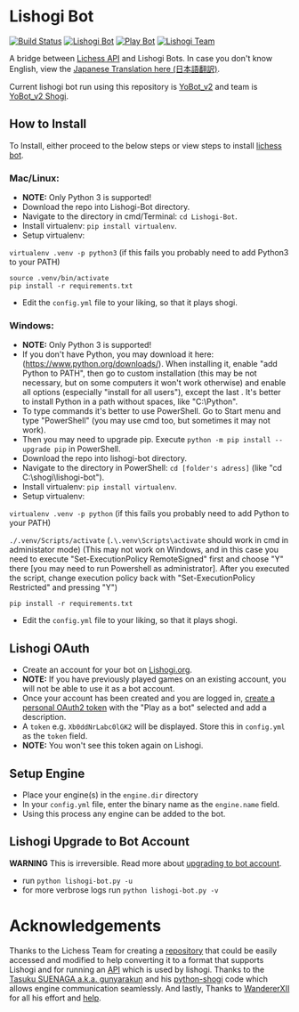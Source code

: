 # Lishogi Bot

[![Build Status](https://github.com/TheYoBots/Lishogi-Bot/workflows/Python%20application/badge.svg)](https://github.com/TheYoBots/Lishogi-Bot/actions)
[![Lishogi Bot](https://img.shields.io/badge/YoBot_v2-%40Lishogi_Bot-blue.svg)](https://lishogi.org/@/YoBot_v2)
[![Play Bot](https://img.shields.io/badge/Play_Bot-%40Lishogi-blue.svg)](https://lishogi.org/?user=YoBot_v2#friend)
[![Lishogi Team](https://img.shields.io/badge/Lishogi_Team-%40Team-blue.svg)](https://lishogi.org/team/yobot_v2-shogi)

A bridge between [Lichess API](https://lichess.org/api#tag/Chess-Bot) and Lishogi Bots. In case you don't know English, view the [Japanese Translation here (日本語翻訳)](https://github.com/TheYoBots/Lishogi-Bot/wiki/Japanese-Translation).

Current lishogi bot run using this repository is [YoBot_v2](https://lishogi.org/@/YoBot_v2) and team is [YoBot_v2 Shogi](https://lishogi.org/team/yobot_v2-shogi).

## How to Install

To Install, either proceed to the below steps or view steps to install [lichess bot](https://github.com/ShailChoksi/lichess-bot).

### Mac/Linux:
- **NOTE:** Only Python 3 is supported!
- Download the repo into Lishogi-Bot directory.
- Navigate to the directory in cmd/Terminal: `cd Lishogi-Bot`.
- Install virtualenv: `pip install virtualenv`.
- Setup virtualenv:

`virtualenv .venv -p python3` (if this fails you probably need to add Python3 to your PATH)
```
source .venv/bin/activate
pip install -r requirements.txt
```
- Edit the `config.yml` file to your liking, so that it plays shogi.

### Windows:
- **NOTE:** Only Python 3 is supported!
- If you don't have Python, you may download it here: (https://www.python.org/downloads/). When installing it, enable "add Python to PATH", then go to custom installation (this may be not necessary, but on some computers it won't work otherwise) and enable all options (especially "install for all users"), except the last . It's better to install Python in a path without spaces, like "C:\Python\".
- To type commands it's better to use PowerShell. Go to Start menu and type "PowerShell" (you may use cmd too, but sometimes it may not work).
- Then you may need to upgrade pip. Execute `python -m pip install --upgrade pip` in PowerShell.
- Download the repo into lishogi-bot directory.
- Navigate to the directory in PowerShell: `cd [folder's adress]` (like "cd C:\shogi\lishogi-bot").
- Install virtualenv: `pip install virtualenv`.
- Setup virtualenv:

`virtualenv .venv -p python` (if this fails you probably need to add Python to your PATH)

`./.venv/Scripts/activate` (`.\.venv\Scripts\activate` should work in cmd in administator mode) (This may not work on Windows, and in this case you need to execute "Set-ExecutionPolicy RemoteSigned" first and choose "Y" there [you may need to run Powershell as administrator]. After you executed the script, change execution policy back with "Set-ExecutionPolicy Restricted" and pressing "Y")

`pip install -r requirements.txt`
- Edit the `config.yml` file to your liking, so that it plays shogi.

## Lishogi OAuth
- Create an account for your bot on [Lishogi.org](https://lishogi.org/signup).
- **NOTE:** If you have previously played games on an existing account, you will not be able to use it as a bot account.
- Once your account has been created and you are logged in, [create a personal OAuth2 token](https://lishogi.org/account/oauth/token/create) with the "Play as a bot" selected and add a description.
- A `token` e.g. `Xb0ddNrLabc0lGK2` will be displayed. Store this in `config.yml` as the `token` field.
- **NOTE:** You won't see this token again on Lishogi.

## Setup Engine
- Place your engine(s) in the `engine.dir` directory
- In your `config.yml` file, enter the binary name as the `engine.name` field.
- Using this process any engine can be added to the bot.


## Lishogi Upgrade to Bot Account
**WARNING** This is irreversible. Read more about [upgrading to bot account](https://lichess.org/api#operation/botAccountUpgrade).
- run `python lishogi-bot.py -u`
- for more verbrose logs run `python lishogi-bot.py -v`

# Acknowledgements
Thanks to the Lichess Team for creating a [repository](https://github.com/ShailChoksi/lichess-bot) that could be easily accessed and modified to help converting it to a format that supports Lishogi and for running an [API](https://lichess.org/api) which is used by lishogi. Thanks to the [Tasuku SUENAGA a.k.a. gunyarakun](https://github.com/gunyarakun) and his [python-shogi](https://github.com/gunyarakun) code which allows engine communication seamlessly. And lastly, Thanks to [WandererXII](https://github.com/WandererXII) for all his effort and [help](https://github.com/WandererXII/lishogi-bot).
